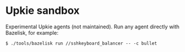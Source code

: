 # Upkie sandbox

Experimental Upkie agents (not maintained). Run any agent directly with Bazelisk, for example:

```console
$ ./tools/bazelisk run //sshkeyboard_balancer -- -c bullet
```
